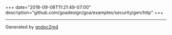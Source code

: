 +++
date="2018-09-06T11:21:49-07:00"
description="github.com/goadesign/goa/examples/security/gen/http"
+++

- - -
Generated by [godoc2md](https://godoc.org/github.com/davecheney/godoc2md)
